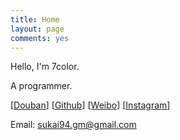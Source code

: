 ```yaml
---
title: Home
layout: page
comments: yes
---
```


Hello, I'm 7color.

A programmer.

[[Douban](https://www.douban.com/people/81024152/)] [[Github](https://github.com/7color94)] [[Weibo](https://weibo.com/2902370675)] [[Instagram](https://www.instagram.com/7color94/)]

Email: sukai94.gm@gmail.com